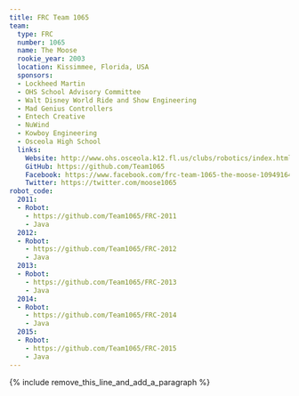 ```yaml
---
title: FRC Team 1065
team:
  type: FRC
  number: 1065
  name: The Moose
  rookie_year: 2003
  location: Kissimmee, Florida, USA
  sponsors:
  - Lockheed Martin
  - OHS School Advisory Committee
  - Walt Disney World Ride and Show Engineering
  - Mad Genius Controllers
  - Entech Creative
  - NuWind
  - Kowboy Engineering
  - Osceola High School
  links:
    Website: http://www.ohs.osceola.k12.fl.us/clubs/robotics/index.html
    GitHub: https://github.com/Team1065
    Facebook: https://www.facebook.com/frc-team-1065-the-moose-109491642554501
    Twitter: https://twitter.com/moose1065
robot_code:
  2011:
  - Robot:
    - https://github.com/Team1065/FRC-2011
    - Java
  2012:
  - Robot:
    - https://github.com/Team1065/FRC-2012
    - Java
  2013:
  - Robot:
    - https://github.com/Team1065/FRC-2013
    - Java
  2014:
  - Robot:
    - https://github.com/Team1065/FRC-2014
    - Java
  2015:
  - Robot:
    - https://github.com/Team1065/FRC-2015
    - Java
---
```


{% include remove_this_line_and_add_a_paragraph %}